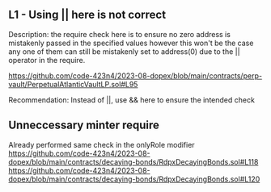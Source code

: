 ## L1 - Using || here is not correct
Description:
the require check here is to ensure no zero address is mistakenly passed in the specified values however this won't be the case any one of them can still be mistakenly set to address(0) due to the || operator in the require.

https://github.com/code-423n4/2023-08-dopex/blob/main/contracts/perp-vault/PerpetualAtlanticVaultLP.sol#L95

Recommendation:
Instead of ||, use && here to ensure the intended check

## Unneccessary minter require
Already performed same check in the onlyRole modifier
https://github.com/code-423n4/2023-08-dopex/blob/main/contracts/decaying-bonds/RdpxDecayingBonds.sol#L118
https://github.com/code-423n4/2023-08-dopex/blob/main/contracts/decaying-bonds/RdpxDecayingBonds.sol#L120